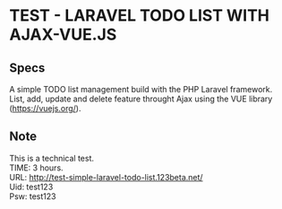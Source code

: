 # TEST - LARAVEL TODO LIST WITH AJAX-VUE.JS #

Specs
-----
A simple TODO list management build with the PHP Laravel framework.<br />
List, add, update and delete feature throught Ajax using the VUE library (https://vuejs.org/).

Note
----
This is a technical test.<br/>
TIME: 3 hours.<br/>
URL: http://test-simple-laravel-todo-list.123beta.net/<br/>
Uid: test123<br/>
Psw: test123